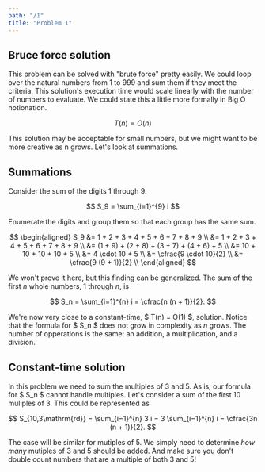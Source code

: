 ```yaml
---
path: "/1"
title: "Problem 1"
---
```


## Bruce force solution

This problem can be solved with "brute force" pretty easily. We could loop over
the natural numbers from 1 to 999 and sum them if they meet the criteria. This
solution's execution time would scale linearly with the number of numbers to
evaluate. We could state this a little more formally in Big O notionation.

$$
T(n) = O(n)
$$

This solution may be acceptable for small numbers, but we might want to be more
creative as n grows. Let's look at summations.

## Summations

Consider the sum of the digits 1 through 9.

$$
S_9 = \sum_{i=1}^{9} i
$$

Enumerate the digits and group them so that each group has the same sum.

$$
\begin{aligned}
S_9 &= 1 + 2 + 3 + 4 + 5 + 6 + 7 + 8 + 9 \\
&= 1 + 2 + 3 + 4 + 5 + 6 + 7 + 8 + 9 \\
&= (1 + 9) + (2 + 8) + (3 + 7) + (4 + 6) + 5 \\
&= 10 + 10 + 10 + 10 + 5 \\
&= 4 \cdot 10 + 5 \\
&= \cfrac{9 \cdot 10}{2} \\
&= \cfrac{9 (9 + 1)}{2} \\
\end{aligned}
$$

We won't prove it here, but this finding can be generalized. The sum of the
first _n_ whole numbers, 1 through _n_, is

$$
S_n = \sum_{i=1}^{n} i = \cfrac{n (n + 1)}{2}.
$$

We're now very close to a constant-time, $ T(n) = O(1) $, solution. Notice
that the formula for $ S_n $ does not grow in complexity as _n_ grows. The
number of opperations is the same: an addition, a multiplication, and a
division.

## Constant-time solution

In this problem we need to sum the multiples of 3 and 5. As is, our formula for
$ S_n $ cannot handle multiples. Let's consider a sum of the first 10 muliples of 3. This could be represented as

$$
S_{10,3\mathrm{rd}} = \sum_{i=1}^{n} 3 i = 3 \sum_{i=1}^{n} i = \cfrac{3n (n + 1)}{2}.
$$

The case will be similar for mutiples of 5. We simply need to determine _how
many_ mutiples of 3 and 5 should be added. And make sure you don't double count
numbers that are a multiple of both 3 and 5!
